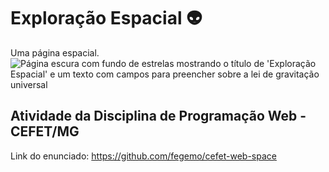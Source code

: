 # Exploração Espacial 👽

Uma página espacial.
![Página escura com fundo de estrelas mostrando o título de 'Exploração Espacial' e um texto com campos para preencher sobre a lei de gravitação universal](https://fegemo.github.io/cefet-web/images/cefet-web-space.webp)

## Atividade da Disciplina de Programação Web - CEFET/MG

Link do enunciado: https://github.com/fegemo/cefet-web-space

